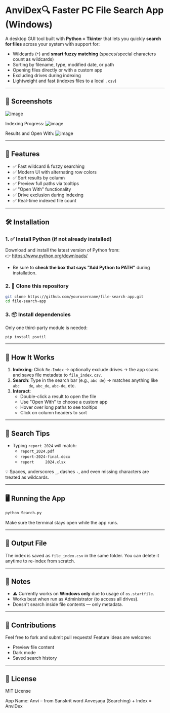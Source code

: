 # AnviDex🔍  Faster PC File Search App (Windows)

A desktop GUI tool built with **Python + Tkinter** that lets you quickly **search for files** across your system with support for:
- Wildcards (`*`) and **smart fuzzy matching** (spaces/special characters count as wildcards)
- Sorting by filename, type, modified date, or path
- Opening files directly or with a custom app
- Excluding drives during indexing
- Lightweight and fast (indexes files to a local `.csv`)

---

## 📸 Screenshots

![image](https://github.com/user-attachments/assets/41868c95-d373-436c-84db-84fccfa039d6)

Indexing Progress:
![image](https://github.com/user-attachments/assets/1707823f-73f7-4c69-83f7-bef919375004)

Results and Open With:
![image](https://github.com/user-attachments/assets/28f77304-caa9-4e4f-a4fd-a894e38b5909)

---

## 🚀 Features

- ✅ Fast wildcard & fuzzy searching
- ✅ Modern UI with alternating row colors
- ✅ Sort results by column
- ✅ Preview full paths via tooltips
- ✅ "Open With" functionality
- ✅ Drive exclusion during indexing
- ✅ Real-time indexed file count

---

## 🛠️ Installation

### 1. ✅ Install Python (if not already installed)
Download and install the latest version of Python from:  
👉 https://www.python.org/downloads/

- Be sure to **check the box that says "Add Python to PATH"** during installation.

### 2. 📁 Clone this repository

```bash
git clone https://github.com/yourusername/file-search-app.git
cd file-search-app
```

### 3. 📦 Install dependencies

Only one third-party module is needed:

```bash
pip install psutil
```

---

## 🧠 How It Works

1. **Indexing**: Click `Re-Index` → optionally exclude drives → the app scans and saves file metadata to `file_index.csv`.
2. **Search**: Type in the search bar (e.g., `abc de`) → matches anything like `abc    de`, `abc_de`, `abc-de`, etc.
3. **Interact**:
   - Double-click a result to open the file
   - Use "Open With" to choose a custom app
   - Hover over long paths to see tooltips
   - Click on column headers to sort

---

## 🔎 Search Tips

- Typing `report 2024` will match:
  - `report_2024.pdf`
  - `report-2024-final.docx`
  - `report     2024.xlsx`

💡 Spaces, underscores `_`, dashes `-`, and even missing characters are treated as wildcards.

---

## 🖥️ Running the App

```bash
python Search.py
```

Make sure the terminal stays open while the app runs.

---

## 📁 Output File

The index is saved as `file_index.csv` in the same folder. You can delete it anytime to re-index from scratch.

---

## 📌 Notes

- ⚠️ Currently works on **Windows only** due to usage of `os.startfile`.
- Works best when run as Administrator (to access all drives).
- Doesn't search inside file contents — only metadata.

---

## 🤝 Contributions

Feel free to fork and submit pull requests! Feature ideas are welcome:
- Preview file content
- Dark mode
- Saved search history

---

## 📃 License

MIT License

App Name: Anvi – from Sanskrit word Anveṣaṇa (Searching) + Index = AnviDex
